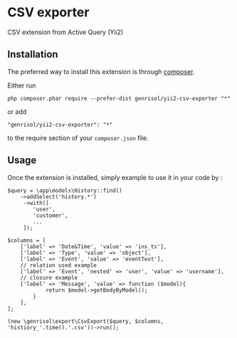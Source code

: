 CSV exporter
============
CSV extension from Active Query (Yii2)

Installation
------------

The preferred way to install this extension is through [composer](http://getcomposer.org/download/).

Either run

```
php composer.phar require --prefer-dist genrisol/yii2-csv-exporter "*"
```

or add

```
"genrisol/yii2-csv-exporter": "*"
```

to the require section of your `composer.json` file.


Usage
-----

Once the extension is installed, simply example to use it in your code by  :

    $query = \app\models\History::find()
        ->addSelect('history.*')
         ->with([
            'user',
            'customer',
            ...
         ]);

    $columns = [
        ['label' => 'Date&Time', 'value' => 'ins_ts'],
        ['label' => 'Type', 'value' => 'object'],
        ['label' => 'Event', 'value' => 'eventText'],
        // relation used example
        ['label' => 'Event', 'nested' => 'user', 'value' => 'username'],
        // closure example
        ['label' => 'Message', 'value' => function ($model){
                return $model->getBodyByModel();
            }
        ],
    ];

    (new \genrisol\export\CsvExport($query, $columns, 'histiory_'.time().'.csv'))->run();